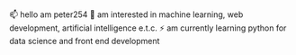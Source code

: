 📫 hello am peter254
💞️ am interested in machine learning, web development, artificial intelligence e.t.c.
⚡ am currently learning python for data science and front end development

<!---
peterpii254/peterpii254 is a ✨ special ✨ repository because its `README.md` (this file) appears on your GitHub profile.
You can click the Preview link to take a look at your changes.
--->
